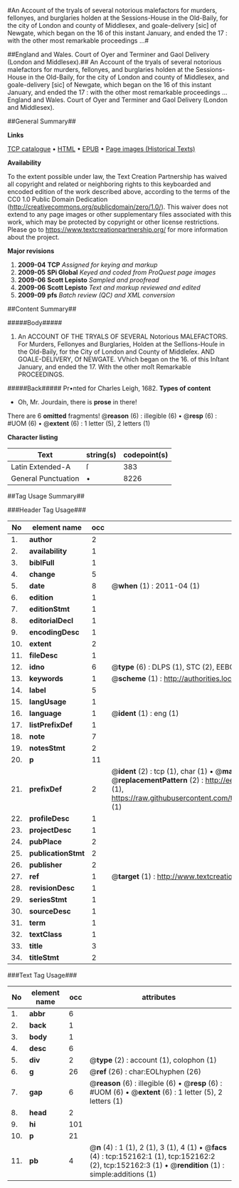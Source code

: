 #An Account of the tryals of several notorious malefactors for murders, fellonyes, and burglaries holden at the Sessions-House in the Old-Baily, for the city of London and county of Middlesex, and goale-delivery [sic] of Newgate, which began on the 16 of this instant January, and ended the 17 : with the other most remarkable proceedings ...#

##England and Wales. Court of Oyer and Terminer and Gaol Delivery (London and Middlesex).##
An Account of the tryals of several notorious malefactors for murders, fellonyes, and burglaries holden at the Sessions-House in the Old-Baily, for the city of London and county of Middlesex, and goale-delivery [sic] of Newgate, which began on the 16 of this instant January, and ended the 17 : with the other most remarkable proceedings ...
England and Wales. Court of Oyer and Terminer and Gaol Delivery (London and Middlesex).

##General Summary##

**Links**

[TCP catalogue](http://www.ota.ox.ac.uk/tcp/)  • 
[HTML](http://tei.it.ox.ac.uk/tcp/Texts-HTML/free/A75/A75786.html)  • 
[EPUB](http://tei.it.ox.ac.uk/tcp/Texts-EPUB/free/A75/A75786.epub) • 
[Page images (Historical Texts)](https://historicaltexts.jisc.ac.uk/eebo-38875500e)

**Availability**

To the extent possible under law, the Text Creation Partnership has waived all copyright and related or neighboring rights to this keyboarded and encoded edition of the work described above, according to the terms of the CC0 1.0 Public Domain Dedication (http://creativecommons.org/publicdomain/zero/1.0/). This waiver does not extend to any page images or other supplementary files associated with this work, which may be protected by copyright or other license restrictions. Please go to https://www.textcreationpartnership.org/ for more information about the project.

**Major revisions**

1. __2009-04__ __TCP__ *Assigned for keying and markup*
1. __2009-05__ __SPi Global__ *Keyed and coded from ProQuest page images*
1. __2009-06__ __Scott Lepisto__ *Sampled and proofread*
1. __2009-06__ __Scott Lepisto__ *Text and markup reviewed and edited*
1. __2009-09__ __pfs__ *Batch review (QC) and XML conversion*

##Content Summary##

#####Body#####

1. An ACCOUNT OF THE TRYALS OF SEVERAL Notorious MALEFACTORS. For Murders, Fellonyes and Burglaries, Holden at the Seſſions-Houſe in the Old-Baily, for the City of London and County of Middleſex. AND GOALE-DELIVERY, Of NEWGATE. VVhich began on the 16. of this Inſtant January, and ended the 17. With the other moſt Remarkable PROCEEDINGS.

#####Back#####
Pr•nted for Charles Leigh, 1682.
**Types of content**

  * Oh, Mr. Jourdain, there is **prose** in there!

There are 6 **omitted** fragments! 
 @__reason__ (6) : illegible (6)  •  @__resp__ (6) : #UOM (6)  •  @__extent__ (6) : 1 letter (5), 2 letters (1)

**Character listing**


|Text|string(s)|codepoint(s)|
|---|---|---|
|Latin Extended-A|ſ|383|
|General Punctuation|•|8226|

##Tag Usage Summary##

###Header Tag Usage###

|No|element name|occ|attributes|
|---|---|---|---|
|1.|__author__|2||
|2.|__availability__|1||
|3.|__biblFull__|1||
|4.|__change__|5||
|5.|__date__|8| @__when__ (1) : 2011-04 (1)|
|6.|__edition__|1||
|7.|__editionStmt__|1||
|8.|__editorialDecl__|1||
|9.|__encodingDesc__|1||
|10.|__extent__|2||
|11.|__fileDesc__|1||
|12.|__idno__|6| @__type__ (6) : DLPS (1), STC (2), EEBO-CITATION (1), OCLC (1), VID (1)|
|13.|__keywords__|1| @__scheme__ (1) : http://authorities.loc.gov/ (1)|
|14.|__label__|5||
|15.|__langUsage__|1||
|16.|__language__|1| @__ident__ (1) : eng (1)|
|17.|__listPrefixDef__|1||
|18.|__note__|7||
|19.|__notesStmt__|2||
|20.|__p__|11||
|21.|__prefixDef__|2| @__ident__ (2) : tcp (1), char (1)  •  @__matchPattern__ (2) : ([0-9\-]+):([0-9IVX]+) (1), (.+) (1)  •  @__replacementPattern__ (2) : http://eebo.chadwyck.com/downloadtiff?vid=$1&page=$2 (1), https://raw.githubusercontent.com/textcreationpartnership/Texts/master/tcpchars.xml#$1 (1)|
|22.|__profileDesc__|1||
|23.|__projectDesc__|1||
|24.|__pubPlace__|2||
|25.|__publicationStmt__|2||
|26.|__publisher__|2||
|27.|__ref__|1| @__target__ (1) : http://www.textcreationpartnership.org/docs/. (1)|
|28.|__revisionDesc__|1||
|29.|__seriesStmt__|1||
|30.|__sourceDesc__|1||
|31.|__term__|1||
|32.|__textClass__|1||
|33.|__title__|3||
|34.|__titleStmt__|2||


###Text Tag Usage###

|No|element name|occ|attributes|
|---|---|---|---|
|1.|__abbr__|6||
|2.|__back__|1||
|3.|__body__|1||
|4.|__desc__|6||
|5.|__div__|2| @__type__ (2) : account (1), colophon (1)|
|6.|__g__|26| @__ref__ (26) : char:EOLhyphen (26)|
|7.|__gap__|6| @__reason__ (6) : illegible (6)  •  @__resp__ (6) : #UOM (6)  •  @__extent__ (6) : 1 letter (5), 2 letters (1)|
|8.|__head__|2||
|9.|__hi__|101||
|10.|__p__|21||
|11.|__pb__|4| @__n__ (4) : 1 (1), 2 (1), 3 (1), 4 (1)  •  @__facs__ (4) : tcp:152162:1 (1), tcp:152162:2 (2), tcp:152162:3 (1)  •  @__rendition__ (1) : simple:additions (1)|
